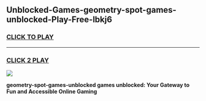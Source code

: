 
## Unblocked-Games-geometry-spot-games-unblocked-Play-Free-lbkj6
<h3>
<a href="https://premium76.site?title=geometry-spot-games-unblocked&ref=19M">CLICK TO PLAY</a></h3>
<hr>

<h3>
<a href="https://premium76.site?title=geometry-spot-games-unblocked&ref=19M">CLICK 2 PLAY</a>
  
</h3>

<a href="https://premium76.site?title=geometry-spot-games-unblocked&ref=19M"><img src="https://clearcache.store/games.png"></a>


**geometry-spot-games-unblocked games unblocked: Your Gateway to Fun and Accessible Online Gaming**
